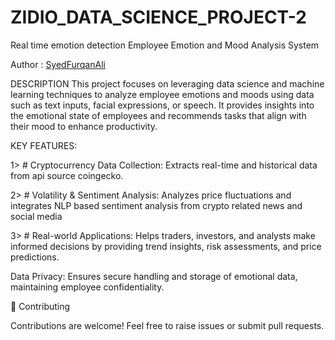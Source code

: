 # ZIDIO_DATA_SCIENCE_PROJECT-2

Real time emotion detection 
Employee Emotion and Mood Analysis System


Author : [SyedFurqanAli](https://github.com/SyedFurqanAli540702)

DESCRIPTION
This project focuses on leveraging data science and machine learning techniques to analyze employee emotions and moods using data such as text inputs, facial expressions, or speech. It provides insights into the emotional state of employees and recommends tasks that align with their mood to enhance productivity.

KEY FEATURES:

1> # Cryptocurrency Data Collection: Extracts real-time and historical data from api source coingecko.


2> # Volatility & Sentiment Analysis: Analyzes price fluctuations and integrates NLP based sentiment analysis from crypto related news and social media

3> # Real-world Applications: Helps traders, investors, and analysts make informed decisions by providing trend insights, risk assessments, and price predictions. 


Data Privacy: Ensures secure handling and storage of emotional data, maintaining employee confidentiality.


🤝 Contributing

Contributions are welcome! Feel free to raise issues or submit pull requests.

